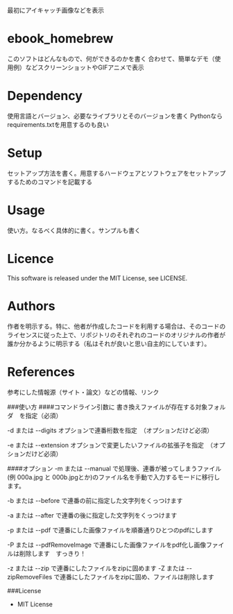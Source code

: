 最初にアイキャッチ画像などを表示

# ebook_homebrew
このソフトはどんなもので、何ができるのかを書く
合わせて、簡単なデモ（使用例）などスクリーンショットやGIFアニメで表示

# Dependency
使用言語とバージョン、必要なライブラリとそのバージョンを書く
Pythonならrequirements.txtを用意するのも良い

# Setup
セットアップ方法を書く。用意するハードウェアとソフトウェアをセットアップするためのコマンドを記載する

# Usage
使い方。なるべく具体的に書く。サンプルも書く

# Licence
This software is released under the MIT License, see LICENSE.

# Authors
作者を明示する。特に、他者が作成したコードを利用する場合は、そのコードのライセンスに従った上で、リポジトリのそれぞれのコードのオリジナルの作者が誰か分かるように明示する（私はそれが良いと思い自主的にしています）。

# References
参考にした情報源（サイト・論文）などの情報、リンク

###使い方 
####コマンドライン引数に
書き換えファイルが存在する対象フォルダ　を指定（必須）

-d または --digits オプションで連番桁数を指定　（オプションだけど必須）

-e または --extension オプションで変更したいファイルの拡張子を指定　（オプションだけど必須）


####オプション
-m または --manual で処理後、連番が被ってしまうファイル(例 000a.jpg と 000b.jpgとか)のファイル名を手動で入力するモードに移行します。

-b または --before で連番の前に指定した文字列をくっつけます

-a または --after で連番の後に指定した文字列をくっつけます

-p または --pdf で連番にした画像ファイルを順番通りひとつのpdfにします

-P または --pdfRemoveImage で連番にした画像ファイルをpdf化し画像ファイルは削除します　すっきり！

-z または --zip で連番にしたファイルをzipに固めます
-Z または --zipRemoveFiles で連番にしたファイルをzipに固め、ファイルは削除します　　

###License
* MIT License
